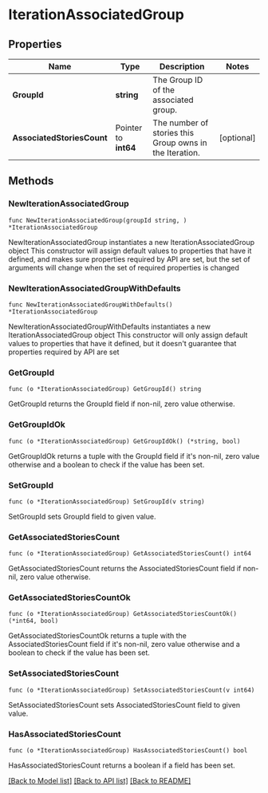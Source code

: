 # IterationAssociatedGroup

## Properties

Name | Type | Description | Notes
------------ | ------------- | ------------- | -------------
**GroupId** | **string** | The Group ID of the associated group. | 
**AssociatedStoriesCount** | Pointer to **int64** | The number of stories this Group owns in the Iteration. | [optional] 

## Methods

### NewIterationAssociatedGroup

`func NewIterationAssociatedGroup(groupId string, ) *IterationAssociatedGroup`

NewIterationAssociatedGroup instantiates a new IterationAssociatedGroup object
This constructor will assign default values to properties that have it defined,
and makes sure properties required by API are set, but the set of arguments
will change when the set of required properties is changed

### NewIterationAssociatedGroupWithDefaults

`func NewIterationAssociatedGroupWithDefaults() *IterationAssociatedGroup`

NewIterationAssociatedGroupWithDefaults instantiates a new IterationAssociatedGroup object
This constructor will only assign default values to properties that have it defined,
but it doesn't guarantee that properties required by API are set

### GetGroupId

`func (o *IterationAssociatedGroup) GetGroupId() string`

GetGroupId returns the GroupId field if non-nil, zero value otherwise.

### GetGroupIdOk

`func (o *IterationAssociatedGroup) GetGroupIdOk() (*string, bool)`

GetGroupIdOk returns a tuple with the GroupId field if it's non-nil, zero value otherwise
and a boolean to check if the value has been set.

### SetGroupId

`func (o *IterationAssociatedGroup) SetGroupId(v string)`

SetGroupId sets GroupId field to given value.


### GetAssociatedStoriesCount

`func (o *IterationAssociatedGroup) GetAssociatedStoriesCount() int64`

GetAssociatedStoriesCount returns the AssociatedStoriesCount field if non-nil, zero value otherwise.

### GetAssociatedStoriesCountOk

`func (o *IterationAssociatedGroup) GetAssociatedStoriesCountOk() (*int64, bool)`

GetAssociatedStoriesCountOk returns a tuple with the AssociatedStoriesCount field if it's non-nil, zero value otherwise
and a boolean to check if the value has been set.

### SetAssociatedStoriesCount

`func (o *IterationAssociatedGroup) SetAssociatedStoriesCount(v int64)`

SetAssociatedStoriesCount sets AssociatedStoriesCount field to given value.

### HasAssociatedStoriesCount

`func (o *IterationAssociatedGroup) HasAssociatedStoriesCount() bool`

HasAssociatedStoriesCount returns a boolean if a field has been set.


[[Back to Model list]](../README.md#documentation-for-models) [[Back to API list]](../README.md#documentation-for-api-endpoints) [[Back to README]](../README.md)


